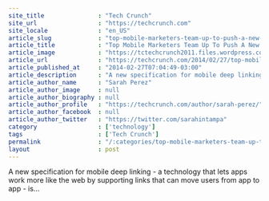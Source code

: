 ```yaml
---
site_title               : "Tech Crunch"
site_url                 : "https://techcrunch.com"
site_locale              : "en_US"
article_slug             : "top-mobile-marketers-team-up-to-push-a-new-specification-for-cross-linking-apps"
article_title            : "Top Mobile Marketers Team Up To Push A New Specification For Cross-Linking Apps"
article_image            : "https://tctechcrunch2011.files.wordpress.com/2014/01/apps-iphone.jpg?w=500&h=375&crop=1"
article_url              : "https://techcrunch.com/2014/02/27/top-mobile-marketers-team-up-to-push-a-new-specification-for-cross-linking-apps/"
article_published_at     : "2014-02-27T07:04:49-03:00"
article_description      : "A new specification for mobile deep linking - a technology that lets apps work more like the web by supporting links that can move users from app to app - is..."
article_author_name      : "Sarah Perez"
article_author_image     : null
article_author_biography : null
article_author_profile   : "https://techcrunch.com/author/sarah-perez/"
article_author_facebook  : null
article_author_twitter   : "https://twitter.com/sarahintampa"
category                 : ['technology']
tags                     : ['Tech Crunch']
permalink                : "/:categories/top-mobile-marketers-team-up-to-push-a-new-specification-for-cross-linking-apps/"
layout                   : post
---
```


A new specification for mobile deep linking - a technology that lets apps work more like the web by supporting links that can move users from app to app - is...
